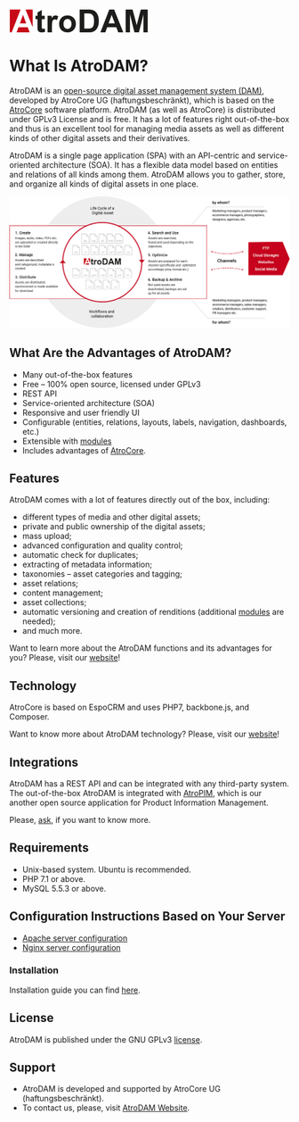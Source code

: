 ![logo](_assets/AtroDAM_logo_color_250.png)

# What Is AtroDAM?

AtroDAM is an [open-source digital asset management system (DAM)](https://atrodam.com), developed by AtroCore UG (haftungsbeschränkt), which is based on the [AtroCore](https://github.com/atrocore/atrocore) software platform. AtroDAM (as well as AtroCore) is distributed under GPLv3 License and is free. It has a lot of features right out-of-the-box and thus is an excellent tool for managing media assets as well as different kinds of other digital assets and their derivatives.

AtroDAM is a single page application (SPA) with an API-centric and service-oriented architecture (SOA). It has a flexible data model based on entities and relations of all kinds among them.  AtroDAM allows you to gather, store, and organize all kinds of digital assets in one place.

![banner](_assets/atrodam-product-en.png)

## What Are the Advantages of AtroDAM?

- Many out-of-the-box features
- Free – 100% open source, licensed under GPLv3
- REST API
- Service-oriented architecture (SOA)
- Responsive and user friendly UI
- Configurable (entities, relations, layouts, labels, navigation, dashboards, etc.)
- Extensible with [modules](https://atrodam.com/product) 
- Includes advantages of [AtroCore](https://github.com/atrocore/atrocore).

## Features

AtroDAM comes with a lot of features directly out of the box, including:

- different types of media and other digital assets;
- private and public ownership of the digital assets;
- mass upload;
- advanced configuration and quality control;
- automatic check for duplicates;
- extracting of metadata information;
- taxonomies – asset categories and tagging;
- asset relations;
- content management;
- asset collections;
- automatic versioning and creation of renditions (additional [modules](https://atrodam.com/product) are needed); 
- and much more.

Want to learn more about the AtroDAM functions and its advantages for you? Please, visit our [website](https://atrodam.com/features)! 

## Technology

AtroCore is based on EspoCRM and uses PHP7, backbone.js, and Composer.

Want to know more about AtroDAM technology? Please, visit our [website](https://atrodam.com/features)!

## Integrations

AtroDAM has a REST API and can be integrated with any third-party system. The out-of-the-box AtroDAM is integrated with [AtroPIM](https://github.com/atrocore/atropim), which is our another open source application for Product Information Management.

Please, [ask](https://atrodam.com/contact), if you want to know more.

## Requirements

- Unix-based system. Ubuntu is recommended.
- PHP 7.1 or above.
- MySQL 5.5.3 or above.

## Configuration Instructions Based on Your Server

- [Apache server configuration](https://github.com/atrocore/atrocore-docs/blob/master/en/administration/apache-server-configuration.md)
- [Nginx server configuration](https://github.com/atrocore/atrocore-docs/blob/master/en/administration/nginx-server-configuration.md)

### Installation

Installation guide you can find [here](https://github.com/atrocore/atrocore-docs/blob/master/en/administration/installation.md).

## License

AtroDAM is published under the GNU GPLv3 [license](https://github.com/atrocore/atrodam/blob/master/LICENSE.txt).

## Support

- AtroDAM is developed and supported by AtroCore UG (haftungsbeschränkt).
- To contact us, please, visit [AtroDAM Website](http://atrodam.com/).
